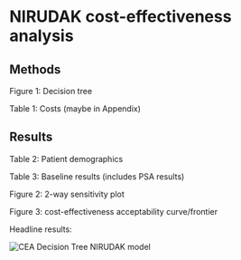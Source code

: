 # NIRUDAK cost-effectiveness analysis

## Methods

Figure 1: Decision tree

Table 1: Costs (maybe in Appendix)

## Results

Table 2: Patient demographics

Table 3: Baseline results (includes PSA results)

Figure 2: 2-way sensitivity plot

Figure 3: cost-effectiveness acceptability curve/frontier

Headline results: 

![CEA Decision Tree NIRUDAK model](https://github.com/lokhandle/NIRUDAK-CEA/assets/82421049/58148a4d-c032-4d16-82da-7f0369ea8b28)
